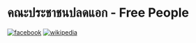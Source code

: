 # คณะประชาชนปลดแอก - Free People

[![facebook](https://img.shields.io/badge/facebook-%231877F2.svg?&style=plastic&logo=facebook&logoColor=white)](https://www.facebook.com/FREEPEOPLEth) [![wikipedia](https://img.shields.io/static/v1?label=wikipedia&message=>&color=back)](https://th.wikipedia.org/wiki/%E0%B8%84%E0%B8%93%E0%B8%B0%E0%B8%9B%E0%B8%A3%E0%B8%B0%E0%B8%8A%E0%B8%B2%E0%B8%8A%E0%B8%99%E0%B8%9B%E0%B8%A5%E0%B8%94%E0%B9%81%E0%B8%AD%E0%B8%81)